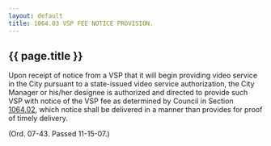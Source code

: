 ```yaml
---
layout: default 
title: 1064.03 VSP FEE NOTICE PROVISION.
---
```


{{ page.title }}
----------------

Upon receipt of notice from a VSP that it will begin providing video
service in the City pursuant to a state-issued video service
authorization, the City Manager or his/her designee is authorized and
directed to provide such VSP with notice of the VSP fee as determined by
Council in Section [1064.02](462c9c50.html), which notice shall be
delivered in a manner than provides for proof of timely delivery.

(Ord. 07-43. Passed 11-15-07.)
